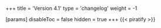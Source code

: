 +++
title = 'Version 4.1'
type = 'changelog'
weight = -1

[params]
  disableToc = false
  hidden = true
+++
{{< piratify >}}
